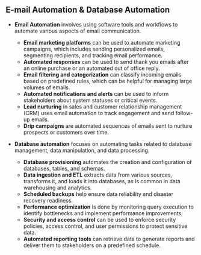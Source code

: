 ## **E-mail Automation & Database Automation**

 * **Email Automation** 
  involves using software tools and workflows to automate various aspects of email communication. 
    * **Email marketing platforms** can be used to automate marketing campaigns, which includes sending personalized emails, segmenting recipients, and tracking email performance. 
    * **Automated responses** can be used to send thank you emails after an online purchase or an automated out of office reply. 
    * **Email filtering and categorization** can classify incoming emails based on predefined rules, which can be helpful for managing large volumes of emails. 
    * **Automated notifications and alerts** can be used to inform stakeholders about system statuses or critical events. 
    * **Lead nurturing** in sales and customer relationship management (CRM) uses email automation to track engagement and send follow-up emails. 
    * **Drip campaigns** are automated sequences of emails sent to nurture prospects or customers over time.

* **Database automation**
  focuses on automating tasks related to database management, data manipulation, and data processing. 

    * **Database provisioning** automates the creation and configuration of databases, tables, and schemas. 
    * **Data ingestion and ETL** extracts data from various sources, transforms it, and loads it into databases, as is common in data warehousing and analytics. 
    * **Scheduled backups** help ensure data reliability and disaster recovery readiness. 
    * **Performance optimization** is done by monitoring query execution to identify bottlenecks and implement performance improvements. 
    * **Security and access control** can be used to enforce security policies, access control, and user permissions to protect sensitive data. 
    * **Automated reporting tools** can retrieve data to generate reports and deliver them to stakeholders on a predefined schedule.

